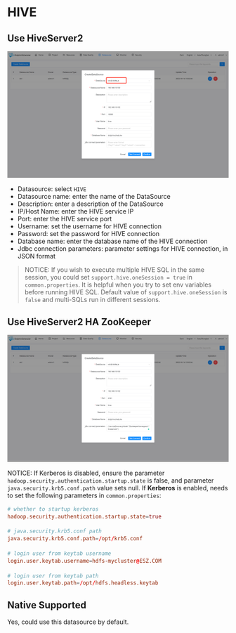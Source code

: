 # HIVE

## Use HiveServer2

![hive](../../../../img/new_ui/dev/datasource/hive.png)

- Datasource: select `HIVE`
- Datasource name: enter the name of the DataSource
- Description: enter a description of the DataSource
- IP/Host Name: enter the HIVE service IP
- Port: enter the HIVE service port
- Username: set the username for HIVE connection
- Password: set the password for HIVE connection
- Database name: enter the database name of the HIVE connection
- Jdbc connection parameters: parameter settings for HIVE connection, in JSON format

> NOTICE: If you wish to execute multiple HIVE SQL in the same session, you could set `support.hive.oneSession = true` in `common.properties`. 
> It is helpful when you try to set env variables before running HIVE SQL. Default value of `support.hive.oneSession` is `false` and multi-SQLs run in different sessions.

## Use HiveServer2 HA ZooKeeper

![hive-server2](../../../../img/new_ui/dev/datasource/hiveserver2.png)

NOTICE: If Kerberos is disabled, ensure the parameter `hadoop.security.authentication.startup.state` is false, and parameter `java.security.krb5.conf.path` value sets null. 
If **Kerberos** is enabled, needs to set the following parameters  in `common.properties`: 

```conf
# whether to startup kerberos
hadoop.security.authentication.startup.state=true

# java.security.krb5.conf path
java.security.krb5.conf.path=/opt/krb5.conf

# login user from keytab username
login.user.keytab.username=hdfs-mycluster@ESZ.COM

# login user from keytab path
login.user.keytab.path=/opt/hdfs.headless.keytab
```

## Native Supported

Yes, could use this datasource by default. 
